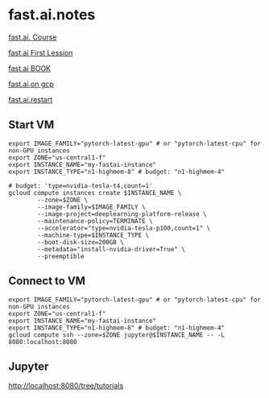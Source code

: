 # fast.ai.notes

[fast.ai. Course](https://docs.fast.ai/)

[fast.ai First Lession](https://course.fast.ai/start_colab.html)

[fast.ai BOOK](https://github.com/fastai/fastbook)

[fast.ai.on gcp](https://course.fast.ai/start_gcp.html)

[fast.ai.restart](https://course.fast.ai/update_gcp.html)

## Start VM
```
export IMAGE_FAMILY="pytorch-latest-gpu" # or "pytorch-latest-cpu" for non-GPU instances
export ZONE="us-central1-f"
export INSTANCE_NAME="my-fastai-instance"
export INSTANCE_TYPE="n1-highmem-8" # budget: "n1-highmem-4"

# budget: 'type=nvidia-tesla-t4,count=1'
gcloud compute instances create $INSTANCE_NAME \
        --zone=$ZONE \
        --image-family=$IMAGE_FAMILY \
        --image-project=deeplearning-platform-release \
        --maintenance-policy=TERMINATE \
        --accelerator="type=nvidia-tesla-p100,count=1" \
        --machine-type=$INSTANCE_TYPE \
        --boot-disk-size=200GB \
        --metadata="install-nvidia-driver=True" \
        --preemptible

```

## Connect to VM

```
export IMAGE_FAMILY="pytorch-latest-gpu" # or "pytorch-latest-cpu" for non-GPU instances
export ZONE="us-central1-f"
export INSTANCE_NAME="my-fastai-instance"
export INSTANCE_TYPE="n1-highmem-8" # budget: "n1-highmem-4"
gcloud compute ssh --zone=$ZONE jupyter@$INSTANCE_NAME -- -L 8080:localhost:8080
```

## Jupyter

[http://localhost:8080/tree/tutorials](http://localhost:8080/tree/tutorials)
